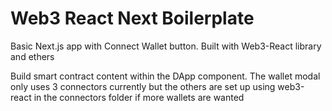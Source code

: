 # Web3 React Next Boilerplate

Basic Next.js app with Connect Wallet button. Built with Web3-React library and ethers

Build smart contract content within the DApp component.
The wallet modal only uses 3 connectors currently but the others are set up using web3-react in the connectors folder if more wallets are wanted
